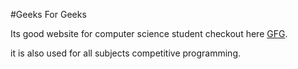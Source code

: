 #Geeks For Geeks

Its good website for computer science student checkout here [GFG](https://www.geeksforgeeks.org/).

it is also used for all subjects competitive programming.